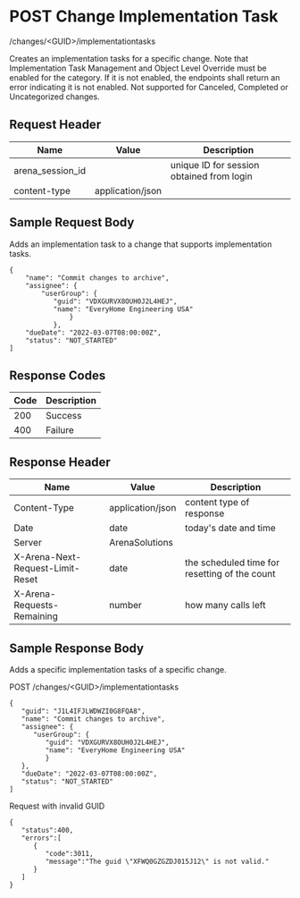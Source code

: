 # POST Change Implementation Task
/changes/&lt;GUID&gt;/implementationtasks

Creates an  implementation tasks for a specific change. Note that Implementation Task Management and Object Level Override must be enabled for the category. If it is not enabled, the endpoints shall return an error indicating it is not enabled. Not supported for Canceled, Completed or Uncategorized changes.

## Request Header

| Name  | Value  | Description  |
|  --- |  --- |  --- | 
| arena_session_id  |   | unique ID for session obtained from login  |
| content-type  | application/json  |   |

## Sample Request Body
Adds an implementation task to a change that supports implementation tasks.

```
{
    "name": "Commit changes to archive",
    "assignee": {  
        "userGroup": {
           "guid": "VDXGURVX8OUH0J2L4HEJ",
           "name": "EveryHome Engineering USA"
               }
           },
    "dueDate": "2022-03-07T08:00:00Z",
    "status": "NOT_STARTED"  
]
```
## Response Codes

| Code  | Description  |
|  --- |  --- | 
| 200  | Success  |
| 400  | Failure  |

## Response Header

| Name  | Value  | Description  |
|  --- |  --- |  --- | 
| Content-Type  | application/json  | content type of response  |
| Date  | date  | today's date and time  |
| Server  | ArenaSolutions  |   |
| X-Arena-Next-Request-Limit-Reset   | date  | the scheduled time for resetting of the count  |
| X-Arena-Requests-Remaining   | number  | how many calls left  |

## Sample Response Body
Adds a specific implementation tasks of a specific change.

POST /changes/&lt;GUID&gt;/implementationtasks

```
{
   "guid": "J1L4IFJLWDWZI0G8FQA8",
   "name": "Commit changes to archive",
   "assignee": {  
      "userGroup": {
         "guid": "VDXGURVX8OUH0J2L4HEJ",
         "name": "EveryHome Engineering USA"
         }
   },
   "dueDate": "2022-03-07T08:00:00Z",
   "status": "NOT_STARTED"  
]
```
Request with invalid GUID

```
{  
   "status":400,
   "errors":[  
      {  
         "code":3011,
         "message":"The guid \"XFWQ0GZGZDJ015J12\" is not valid."
      }
   ]
}
```
